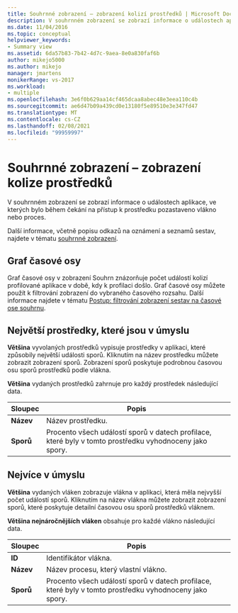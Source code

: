 ```yaml
---
title: Souhrnné zobrazení – zobrazení kolizí prostředků | Microsoft Docs
description: V souhrnném zobrazení se zobrazí informace o událostech aplikace, ve kterých bylo během čekání na přístup k prostředku pozastaveno vlákno nebo proces.
ms.date: 11/04/2016
ms.topic: conceptual
helpviewer_keywords:
- Summary view
ms.assetid: 6da57b83-7b42-4d7c-9aea-8e0a830faf6b
author: mikejo5000
ms.author: mikejo
manager: jmartens
monikerRange: vs-2017
ms.workload:
- multiple
ms.openlocfilehash: 3e6f0b629aa14cf465dcaa8abec48e3eea110c4b
ms.sourcegitcommit: ae6d47b09a439cd0e13180f5e89510e3e347fd47
ms.translationtype: MT
ms.contentlocale: cs-CZ
ms.lasthandoff: 02/08/2021
ms.locfileid: "99959997"
---
```

# <a name="summary-view---resource-contention-view"></a>Souhrnné zobrazení – zobrazení kolize prostředků
V souhrnném zobrazení se zobrazí informace o událostech aplikace, ve kterých bylo během čekání na přístup k prostředku pozastaveno vlákno nebo proces.

 Další informace, včetně popisu odkazů na oznámení a seznamů sestav, najdete v tématu [souhrnné zobrazení](../profiling/summary-view.md).

## <a name="timeline-graph"></a>Graf časové osy
 Graf časové osy v zobrazení Souhrn znázorňuje počet událostí kolizí profilované aplikace v době, kdy k profilaci došlo. Graf časové osy můžete použít k filtrování zobrazení do vybraného časového rozsahu. Další informace najdete v tématu [Postup: filtrování zobrazení sestav na časové ose souhrnu](../profiling/how-to-filter-report-views-from-the-summary-timeline.md).

## <a name="most-contended-resources"></a>Největší prostředky, které jsou v úmyslu
 **Většina** vyvolaných prostředků vypisuje prostředky v aplikaci, které způsobily největší události sporů. Kliknutím na název prostředku můžete zobrazit zobrazení sporů. Zobrazení sporů poskytuje podrobnou časovou osu sporů prostředků podle vlákna.

 **Většina** vydaných prostředků zahrnuje pro každý prostředek následující data.

|Sloupec|Popis|
|------------|-----------------|
|**Název**|Název prostředku.|
|**Sporů**|Procento všech událostí sporů v datech profilace, které byly v tomto prostředku vyhodnoceny jako spory.|

## <a name="most-contended-thread"></a>Nejvíce v úmyslu
 **Většina** vydaných vláken zobrazuje vlákna v aplikaci, která měla nejvyšší počet událostí sporů. Kliknutím na název vlákna můžete zobrazit zobrazení sporů, které poskytuje detailní časovou osu sporů prostředků vláknem.

 **Většina nejnáročnějších vláken** obsahuje pro každé vlákno následující data.

|Sloupec|Popis|
|------------|-----------------|
|**ID**|Identifikátor vlákna.|
|**Název**|Název procesu, který vlastní vlákno.|
|**Sporů**|Procento všech událostí sporů v datech profilace, které byly v tomto prostředku vyhodnoceny jako spory.|
